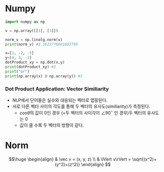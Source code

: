 # Numpy
```python
import numpy as np

v = np.array([[1], [3]])

norm_v = np.linalg.norm(v) 
print(norm_v) #3.1622776601683795

x=[1, -2, -5]
y=[4, 3, -1]
dotProduct_xy = np.dot(x,y)
print(dotProduct_xy) #3
print("or")
print(np.array(x) @ np.array(y)) #3
```

### Dot Product Application: Vector Similiarity
- NLP에서 단어들은 실수와 대응되는 벡터로 맵핑된다.
- 서로 다른 벡터 사이의 각도를 통해 두 벡터의 유사도(similiarity)가 측정된다.
	- $cos\theta$의 값이 0인 경우 (=두 벡터의 사이각이 $\angle 90^\circ$ 인 경우)두 벡터의 유사도는 0
	- 값이 클 수록 두 벡터의 방향이 같다.
# Norm
$$\huge
\begin{align}
&
\vec v = (x, y, z) 
\\
&
\lVert v\rVert = \sqrt{(x^2)+(y^2)+(z^2)}
\end{align}
$$
